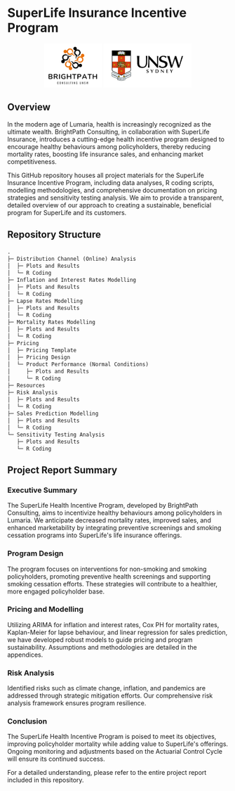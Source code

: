 # SuperLife Insurance Incentive Program

<p align="center">
  <img src="Resources/logo_team.png" height="100" />
  <img src="Resources/logo_unsw.png" height="100" />
</p>

## Overview

In the modern age of Lumaria, health is increasingly recognized as the ultimate wealth. BrightPath Consulting, in collaboration with SuperLife Insurance, introduces a cutting-edge health incentive program designed to encourage healthy behaviours among policyholders, thereby reducing mortality rates, boosting life insurance sales, and enhancing market competitiveness.

This GitHub repository houses all project materials for the SuperLife Insurance Incentive Program, including data analyses, R coding scripts, modelling methodologies, and comprehensive documentation on pricing strategies and sensitivity testing analysis. We aim to provide a transparent, detailed overview of our approach to creating a sustainable, beneficial program for SuperLife and its customers.

## Repository Structure

```{shell}
.
├─ Distribution Channel (Online) Analysis
│  ├─ Plots and Results
│  └─ R Coding
├─ Inflation and Interest Rates Modelling
│  ├─ Plots and Results
│  └─ R Coding
├─ Lapse Rates Modelling
│  ├─ Plots and Results
│  └─ R Coding
├─ Mortality Rates Modelling
│  ├─ Plots and Results
│  └─ R Coding
├─ Pricing
│  ├─ Pricing Template
│  ├─ Pricing Design
│  └─ Product Performance (Normal Conditions)
│     ├─ Plots and Results
│     └─ R Coding
├─ Resources
├─ Risk Analysis
│  ├─ Plots and Results
│  └─ R Coding
├─ Sales Prediction Modelling
│  ├─ Plots and Results
│  └─ R Coding
└─ Sensitivity Testing Analysis
   ├─ Plots and Results
   └─ R Coding
```

## Project Report Summary

### Executive Summary

The SuperLife Health Incentive Program, developed by BrightPath Consulting, aims to incentivize healthy behaviours among policyholders in Lumaria. We anticipate decreased mortality rates, improved sales, and enhanced marketability by integrating preventive screenings and smoking cessation programs into SuperLife's life insurance offerings.

### Program Design

The program focuses on interventions for non-smoking and smoking policyholders, promoting preventive health screenings and supporting smoking cessation efforts. These strategies will contribute to a healthier, more engaged policyholder base.

### Pricing and Modelling

Utilizing ARIMA for inflation and interest rates, Cox PH for mortality rates, Kaplan-Meier for lapse behaviour, and linear regression for sales prediction, we have developed robust models to guide pricing and program sustainability. Assumptions and methodologies are detailed in the appendices.

### Risk Analysis

Identified risks such as climate change, inflation, and pandemics are addressed through strategic mitigation efforts. Our comprehensive risk analysis framework ensures program resilience.

### Conclusion

The SuperLife Health Incentive Program is poised to meet its objectives, improving policyholder mortality while adding value to SuperLife's offerings. Ongoing monitoring and adjustments based on the Actuarial Control Cycle will ensure its continued success.

For a detailed understanding, please refer to the entire project report included in this repository.
